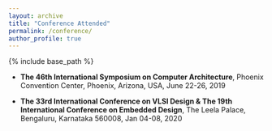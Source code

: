 ```yaml
---
layout: archive
title: "Conference Attended"
permalink: /conference/
author_profile: true
---
```


{% include base_path %}

* **The 46th International Symposium on Computer Architecture**,
 Phoenix Convention Center, 
 Phoenix, Arizona, USA, 
 June 22-26, 2019
 
 * **The 33rd International Conference on VLSI Design & The 19th International Conference on Embedded Design**,
 The Leela Palace, 
 Bengaluru, Karnataka 560008, 
 Jan 04-08, 2020

